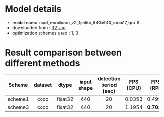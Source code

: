 # Model details

* model name : ssd_mobilenet_v2_fpnlite_640x640_coco17_tpu-8
* downloaded from : [tf2 zoo](https://github.com/accelr-net/tflite-perf-tests/blob/main/object_detection)
* optimization schemes used : 1, 3

# Result comparison between different methods

**Scheme**|**dataset**|**dtype**|**input shape**|**detection period (sec)**|**FPS (CPU)**|**FPS (RPI)**
:-----:|:-----:|:-----:|:-----:|:-----:|:-----:|:-----:
scheme1|coco|float32|640|20|0.0353|0.4991
scheme3|coco|float32|640|20|1.1954|**0.7038**


